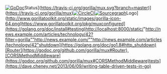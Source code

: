 [![GoDoc](https://godoc.org/github.com/gorilla/mux?status.svg)](https://godoc.org/github.com/gorilla/mux)Status](https://travis-ci.org/gorilla/mux.svg?branch=master)](https://travis-ci.org/gorilla/mux)[![CircleCI](https://circleci.com/gh/gorilla/mux.svg?style=svg)](https://circleci.com/gh/gorilla/mux)[![Sourcegraph](https://sourcegraph.com/github.com/gorilla/mux/-/badge.svg)](https://sourcegraph.com/github.com/gorilla/mux?badge)Logo](http://www.gorillatoolkit.org/static/images/gorilla-icon-64.png)https://www.gorillatoolkit.org/pkg/muxconfigured](https://golang.org/doc/install#testing)http://localhost:8000/static/<filename>"http://news.example.com/articles/technology/42?filter=gorilla""http://news.example.com/""http://news.example.com/articles/technology/42"shutdown](https://golang.org/doc/go1.8#http_shutdown)[Router](https://godoc.org/github.com/gorilla/mux#Router),[CORSMethodMiddleware](https://godoc.org/github.com/gorilla/mux#CORSMethodMiddleware)tests](https://dave.cheney.net/2013/06/09/writing-table-driven-tests-in-go)